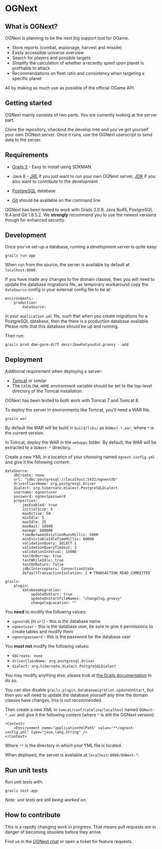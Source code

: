 OGNext
====

What is OGNext?
-------------

OGNext is planning to be the next big support tool for OGame.

- Store reports (combat, espionage, harvest and missile)
- Easily accessible universe overview
- Search for players and possible targets
- Simplify the calculation of whether a recently spied upon planet is profitable to attack
- Recommendations on fleet ratio and consistency when targeting a specific planet

All by making as much use as possible of the official OGame API.

Getting started
---------------

OGNext mainly consists of two parts. You are currently looking at the server part.

Clone the repository, checkout the develop tree and you've got yourself your own OGNext server.
Once it runs, use the OGNext userscript to send data to the server.

Requirements
------------

- [Grails 3](https://grails.org/download.html) - Easy to install using SDKMAN

- Java 8 - [JRE](http://www.oracle.com/technetwork/java/javase/downloads/jre8-downloads-2133155.html) if you just want to run your own OGNext server, [JDK](http://www.oracle.com/technetwork/java/javase/downloads/jdk8-downloads-2133151.html) if you also want to contribute to the development

- [PostgreSQL](http://www.postgresql.org/) database

- [Git](https://git-scm.com/downloads) should be available on the command line

OGNext has been tested to work with Grails 3.0.9, Java 8u45, PostgreSQL 9.4 and Git 1.8.5.2. We **strongly** recommend you to use the newest versions though for enhanced security.

Development
-----------

Once you've set-up a database, running a development server is quite easy:

    grails run-app

When run from the source, the server is available by default at `localhost:8080`.

If you have made any changes to the domain classes, then you will need to update the database migrations file, as temporary workaround copy the `dataSource` config in your external config file to be at:
 
    environments:
        production:
            dataSource:
 
in your `application.yml` file, such that when you create migrations for a PostgreSQL database, then the there is a production database available. Please note that this database should be up and running.
 
Then run:

    grails prod dbm-gorm-diff describewhatyoudid.groovy --add

Deployment
----------

Additional requirement when deploying a server:

- [Tomcat](https://tomcat.apache.org/) or similar
- The `CATALINA_HOME` environment variable should be set to the top-level directory of the Tomcat installation.

OGNext has been tested to both work with Tomcat 7 and Tomcat 8.

To deploy the server in environments like Tomcat, you'll need a WAR file.

    grails war

By default the WAR will be build in `build/libs/` as `OGNext-*.war`, where `*` is the current version.

In Tomcat, deploy the WAR in the `webapps` folder. By default, the WAR will be extracted to a `OGNext-*` directory.

Create a new YML in a location of your choosing named `ognext-config.yml` and give it the following content:

    dataSource:
        dbCreate: none
        url: "jdbc:postgresql://localhost:5432/ognextdb"
        driverClassName: org.postgresql.Driver
        dialect: org.hibernate.dialect.PostgreSQLDialect
        username: ognextuser
        password: ognextpassword
        properties:
            jmxEnabled: true
            initialSize: 5
            maxActive: 50
            minIdle: 5
            maxIdle: 25
            maxWait: 10000
            maxAge: 600000
            timeBetweenEvictionRunsMillis: 5000
            minEvictableIdleTimeMillis: 60000
            validationQuery: SELECT 1
            validationQueryTimeout: 3
            validationInterval: 15000
            testOnBorrow: true
            testWhileIdle: true
            testOnReturn: false
            jdbcInterceptors: ConnectionState
            defaultTransactionIsolation: 2 # TRANSACTION_READ_COMMITTED
       
    grails:
        plugin:
            databasemigration:
                updateOnStart: true
                updateOnStartFileNames: "changelog.groovy"
                changelogLocation: ""
                
You **need** to modify the following values:

 - `ognextdb` (in `url`) - this is the database name
 - `ognextuser` - this is the database user, be sure to give it permissions to create tables and modify them
 - `ognextpassword` - this is the password for the database user
 
You **must not** modify the following values:

 - `dbCreate: none`
 - `driverClassName: org.postgresql.Driver`
 - `dialect: org.hibernate.dialect.PostgreSQLDialect`
 
You may modify anything else, please look at [the Grails documentation](http://grails.github.io/grails-doc/latest/guide/conf.html#dataSource) to do so.

You can also disable `grails.plugin.databasemigration.updateOnStart`, but then you will need to update the database yourself any time the domain classes have changes, this is not recommended.

Then create a new XML in `tomcat/conf/Catalina/localhost` named `OGNext-*.war` and give it the following content (where `*` is still the OGNext version):

    <Context>
        <Environment name="applicationYmlPath" value="**/ognext-config.yml" type="java.lang.String" />
    </Context>

Where `**` is the directory in which your YML file is located.

When deployed, the server is available at `localhost:8080/OGNext-*`.

Run unit tests
--------------

Run unit tests with:

    grails test-app

*Note: unit tests are still being worked on.*

How to contribute
-----------------

This is a rapidly changing work in progress. That means pull requests are in danger of becoming obsolete before they arrive.

Find us in the [OGNext chat](http://chat.stackexchange.com/rooms/30740/ognext-next-level-personal-ogame-assistant) or open a ticket for feature requests.
